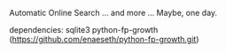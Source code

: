 Automatic Online Search ... and more ... Maybe, one day.


dependencies:
sqlite3
python-fp-growth (https://github.com/enaeseth/python-fp-growth.git) 






